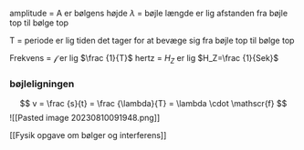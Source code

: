 amplitude = A er bølgens højde
$\lambda$ = bøjle længde er lig afstanden fra bøjle top til bølge top

T = periode er lig tiden det tager for at bevæge sig fra bøjle top til bølge top

Frekvens = $\mathscr{f}$ er lig $\frac {1}{T}$
hertz = $H_Z$ er lig $H_Z=\frac {1}{Sek}$ 

### bøjleligningen
$$
v = \frac {s}{t} = \frac {\lambda}{T} = \lambda \cdot \mathscr{f}
$$
![[Pasted image 20230810091948.png]]

[[Fysik opgave om bølger og interferens]]